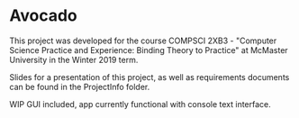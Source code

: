 # Avocado

This project was developed for the course COMPSCI 2XB3 - "Computer Science Practice and Experience: Binding Theory to Practice" at McMaster University in the Winter 2019 term.

Slides for a presentation of this project, as well as requirements documents can be found in the ProjectInfo folder.

WIP GUI included, app currently functional with console text interface.
